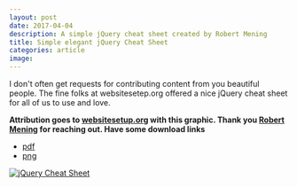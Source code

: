 ```yaml
---
layout: post
date: 2017-04-04
description: A simple jQuery cheat sheet created by Robert Mening
title: Simple elegant jQuery Cheat Sheet
categories: article
image:
---
```


I don't often get requests for contributing content from you beautiful people. The fine folks at websitesetep.org offered a nice jQuery cheat sheet for all of us to use and love.

<!--more-->

<p>
    <strong>Attribution goes to <a href="https://websitesetup.org/jquery-cheat-sheet/" target="_blank">websitesetup.org</a> with this graphic. Thank you <a href="https://twitter.com/RobMening
">Robert Mening</a> for reaching out. Have some download links</strong>
</p>

- [pdf](https://websitesetup.org/wp-content/uploads/2017/01/wsu-jquery-cheat-sheet.pdf)
- [png](https://websitesetup.org/wp-content/uploads/2017/02/Jquery-Cheat-Sheet-WSU.png)

<p>
    <a href="https://websitesetup.org/jquery-cheat-sheet/" target="_blank">
        <img class="jquery-cheats -m-break" src="/assets/images/article/Jquery-Cheat-Sheet-WSU.png" alt="jQuery Cheat Sheet" />
    </a>
</p>